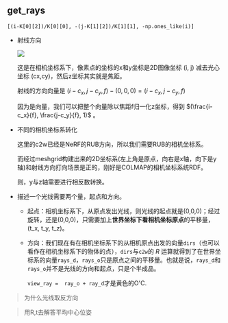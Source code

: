 ## get_rays



`[(i-K[0][2])/K[0][0], -(j-K[1][2])/K[1][1], -np.ones_like(i)]`

- 射线方向

    ![](https://pic4.zhimg.com/80/v2-7e833f6889faf77538641b6f887e1f4b_720w.webp)

    这是在相机坐标系下，像素点的坐标的x和y坐标是2D图像坐标 (i, j) 减去光心坐标 (cx,cy)，然后z坐标其实就是焦距。

    射线的方向向量是 $(i-c_x, j-c_y, f) - (0, 0, 0) = (i-c_x, j-c_y, f)$

    因为是向量，我们可以把整个向量除以焦距f归一化z坐标，得到 $(\frac{i-c_x}{f}, \frac{j-c_y}{f}, 1)$ 。

- 不同的相机坐标系转化

    这里的c2w已经是NeRF的RUB方向，所以我们需要RUB的相机坐标系。

    而经过meshgrid构建出来的2D坐标系(左上角是原点，向右是x轴，向下是y轴)和射线方向打向场景是正的，刚好是COLMAP的相机坐标系统RDF。

    则，y与z轴需要进行相反数转换。

- 描述一个光线需要两个量，起点和方向。
  - 起点：相机坐标系下，从原点发出光线，则光线的起点就是(0,0,0)；经过旋转，还是(0,0,0)，只需要加上**世界坐标下看相机坐标原点**的平移量，(t_x, t_y, t_z)。
  - 方向：我们现在有在相机坐标系下的从相机原点出发的向量`dirs`（也可以看作在相机坐标系下的物体的点），`dirs`与`c2w`的 $R$ 运算就得到了在世界坐标系的向量`rays_d`，`rays_o`只是原点之间的平移量。也就是说，`rays_d`和`rays_o`并不是光线的方向和起点，只是个半成品。

    `view_ray =  ray_o + ray_d`才是黄色的O'C.

> 为什么光线取反方向

> 用R,t去解答平均中心位姿
